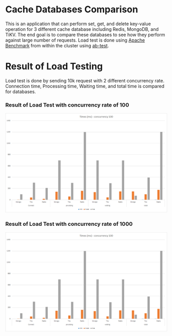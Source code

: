 # Cache Databases Comparison
This is an application that can perform set, get, and delete key-value operation for 3 different cache database including Redis, MongoDB, and TiKV.
The end goal is to compare these databases to see how they perform against large number of requests.
Load test is done using [Apache Benchmark](https://httpd.apache.org/docs/2.4/programs/ab.html) from within the cluster using [ab-test](https://github.com/mehditeymorian/ab-test).

# Result of Load Testing
Load test is done by sending 10k request with 2 different concurrency rate. Connection time, Processing time, Waiting time, and total time is compared for databases.

### Result of Load Test with concurrency rate of 100
![load test c100](https://github.com/mehditeymorian/cache-compare/blob/master/results/c100.png)
              
### Result of Load Test with concurrency rate of 1000
![load test c1000](https://github.com/mehditeymorian/cache-compare/blob/master/results/c100.png)
